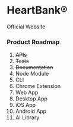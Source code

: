 # HeartBank®
Official Website

### Product Roadmap
1. ~~APIs~~
2. ~~Tests~~
3. ~~Documentation~~
4. Node Module
5. CLI
6. Chrome Extension
7. Web App
8. Desktop App
9. iOS App
10. Android App
11. AI Library
